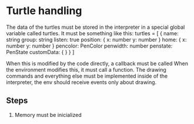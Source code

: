 # Turtle handling

The data of the turtles must be stored in the interpreter in a special global variable called turtles.
It must be something like this:
turtles = [
    {
        name: string
        group: string
        listen: true 
        position: {
            x: number
            y: number
        }
        home: {
            x: number
            y: number
        }
        pencolor: PenColor
        penwidth: number
        penstate: PenState
        customData: { }
    }
]

When this is modified by the code directly, a callback must be called
When the environment modifies this, it must call a function.
The drawing commands and everything else must be implemented inside of the interpreter, the env should receive events only about drawing.

## Steps

1) Memory must be inicialized 
